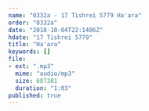 ```yaml
---
name: "0332a - 17 Tishrei 5779 Ha'ara"
order: "0332a"
date: "2018-10-04T22:1406Z"
hdate: "17 Tishrei 5779"
title: "Ha'ara"
keywords: []
file:
- ext: ".mp3"
  mime: "audio/mp3"
  size: 687381
  duration: "1:03"
published: true
---
```

